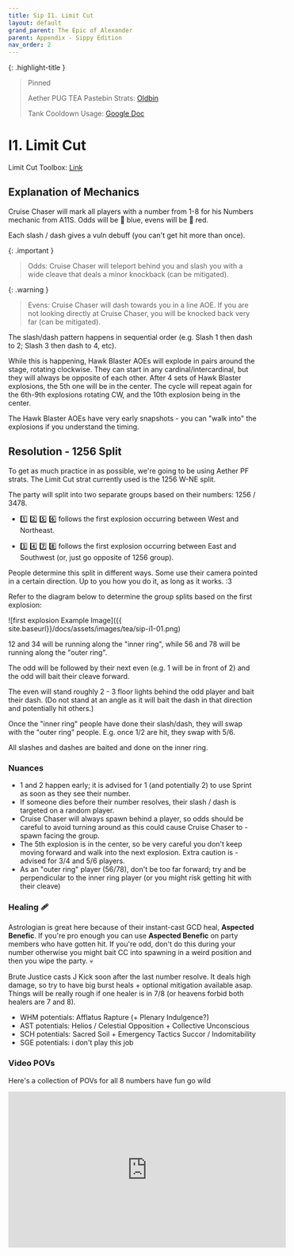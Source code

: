 ```yaml
---
title: Sip I1. Limit Cut
layout: default
grand_parent: The Epic of Alexander
parent: Appendix - Sippy Edition
nav_order: 2
---
```


<!-- prettier-ignore-start -->

{: .highlight-title }
> Pinned
>
> Aether PUG TEA Pastebin Strats: [Oldbin](https://pastebin.com/Xqa1zsPy)
>
> Tank Cooldown Usage: [Google Doc](https://docs.google.com/spreadsheets/d/1zB5NpvIR0J5uAybtYkqAn_gglnmYcSCo0b0mgSZagUg)
<!-- prettier-ignore-end -->

# I1. Limit Cut

Limit Cut Toolbox: [Link](https://ff14.toolboxgaming.space/?id=240411819443951&preview=1)

## Explanation of Mechanics

Cruise Chaser will mark all players with a number from 1-8 for his Numbers mechanic from A11S. Odds will be 🔵 blue, evens will be 🔴 red.

Each slash / dash gives a vuln debuff (you can't get hit more than once).

{: .important }

> Odds: Cruise Chaser will teleport behind you and slash you with a wide cleave that deals a minor knockback (can be mitigated).

{: .warning }

> Evens: Cruise Chaser will dash towards you in a line AOE. If you are not looking directly at Cruise Chaser, you will be knocked back very far (can be mitigated).

The slash/dash pattern happens in sequential order (e.g. Slash 1 then dash to 2; Slash 3 then dash to 4, etc).

While this is happening, Hawk Blaster AOEs will explode in pairs around the stage, rotating clockwise. They can start in any cardinal/intercardinal, but they will always be opposite of each other. After 4 sets of Hawk Blaster explosions, the 5th one will be in the center.
The cycle will repeat again for the 6th-9th explosions rotating CW, and the 10th explosion being in the center.

The Hawk Blaster AOEs have very early snapshots - you can "walk into" the explosions if you understand the timing.

## Resolution - 1256 Split

To get as much practice in as possible, we're going to be using Aether PF strats. The Limit Cut strat currently used is the 1256 W-NE split.

The party will split into two separate groups based on their numbers: 1256 / 3478.

- 1️⃣ 2️⃣ 5️⃣ 6️⃣ follows the first explosion occurring between West and Northeast.

- 3️⃣ 4️⃣ 7️⃣ 8️⃣ follows the first explosion occurring between East and Southwest (or, just go opposite of 1256 group).

People determine this split in different ways. Some use their camera pointed in a certain direction. Up to you how you do it, as long as it works. :3

Refer to the diagram below to determine the group splits based on the first explosion:

![first explosion Example Image]({{ site.baseurl}}/docs/assets/images/tea/sip-i1-01.png)

12 and 34 will be running along the "inner ring", while 56 and 78 will be running along the "outer ring".

The odd will be followed by their next even (e.g. 1 will be in front of 2) and the odd will bait their cleave forward.

The even will stand roughly 2 - 3 floor lights behind the odd player and bait their dash. (Do not stand at an angle as it will bait the dash in that direction and potentially hit others.)

Once the "inner ring" people have done their slash/dash, they will swap with the "outer ring" people. E.g. once 1/2 are hit, they swap with 5/6.

All slashes and dashes are baited and done on the inner ring.

### Nuances

- 1 and 2 happen early; it is advised for 1 (and potentially 2) to use Sprint as soon as they see their number.
- If someone dies before their number resolves, their slash / dash is targeted on a random player.
- Cruise Chaser will always spawn behind a player, so odds should be careful to avoid turning around as this could cause Cruise Chaser to - spawn facing the group.
- The 5th explosion is in the center, so be very careful you don't keep moving forward and walk into the next explosion. Extra caution is - advised for 3/4 and 5/6 players.
- As an "outer ring" player (56/78), don't be too far forward; try and be perpendicular to the inner ring player (or you might risk getting hit with their cleave)

### Healing 🩹

Astrologian is great here because of their instant-cast GCD heal, **Aspected Benefic**. If you're pro enough you can use **Aspected Benefic** on party members who have gotten hit. If you're odd, don't do this during your number otherwise you might bait CC into spawning in a weird position and then you wipe the party. 💀

Brute Justice casts J Kick soon after the last number resolve. It deals high damage, so try to have big burst heals + optional mitigation available asap. Things will be really rough if one healer is in 7/8 (or heavens forbid both healers are 7 and 8).

- WHM potentials: Afflatus Rapture (+ Plenary Indulgence?)
- AST potentials: Helios / Celestial Opposition + Collective Unconscious
- SCH potentials: Sacred Soil + Emergency Tactics Succor / Indomitability
- SGE potentials: i don't play this job

### Video POVs

Here's a collection of POVs for all 8 numbers have fun go wild

<iframe width="560" height="315" src="https://www.youtube.com/embed/L-BsuQtoZZ8?si=B1zu8C4kfTH2BS5Z" title="YouTube video player" frameborder="0" allow="accelerometer; autoplay; clipboard-write; encrypted-media; gyroscope; picture-in-picture; web-share" allowfullscreen></iframe>
